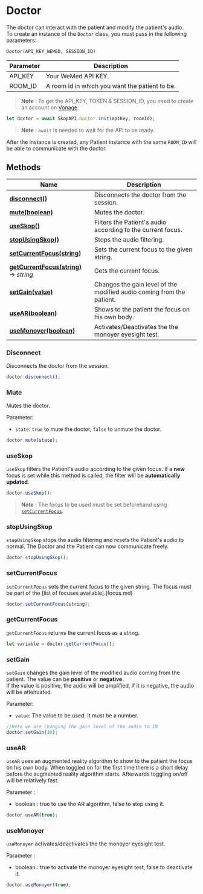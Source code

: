 # Doctor
The doctor can interact with the patient and modify the patient's audio.<br>
To create an instance of the `Doctor` class, you must pass in the following parameters:

`Doctor(API_KEY_WEMED, SESSION_ID)`

| Parameter | Description                                    |
|-----------|------------------------------------------------|
| API_KEY   | Your WeMed API KEY.                            |
| ROOM_ID   | A room id in which you want the patient to be. |


> **Note** : To get the API_KEY, TOKEN & SESSION_ID, you need to create an account on [Vonage](https://www.vonage.com/).

```javascript  
let doctor = await SkopAPI.Doctor.init(apiKey, roomId);
```  

> **Note** : `await` is needed to wait for the API to be ready.


After the instance is created, any Patient instance with the same `ROOM_ID` will be able to communicate with the doctor.

## Methods

| Name                                                            | Description                                                           |
|-----------------------------------------------------------------|-----------------------------------------------------------------------|
| [**disconnect()**](#disconnect)                                 | Disconnects the doctor from the session.                              |
| [**mute(boolean)**](#mute)                                      | Mutes the doctor.                                                     |
| [**useSkop()**](#useskop)                                       | Filters the Patient's audio according to the current focus.           |
| [**stopUsingSkop()**](#stopusingskop)                           | Stops the audio filtering.                                            |
| [**setCurrentFocus(string)**](#setcurrentfocus)                 | Sets the current focus to the given string.                           |
| [**getCurrentFocus(string)**](#getcurrentfocus) &rarr; *string* | Gets the current focus.                                               |
| [**setGain(value)**](#setgain)                                  | Changes the gain level of the modified audio coming from the patient. |
| [**useAR(boolean)**](#usear)                                    | Shows to the patient the focus on his own body.                       |
| [**useMonoyer(boolean)**](#usemonoyer)                          | Activates/Deactivates the the monoyer eyesight test.                  |


### Disconnect

Disconnects the doctor from the session.

```javascript
doctor.disconnect();
```

### Mute

Mutes the doctor.

Parameter:
- `state`: `true` to mute the doctor, `false` to unmute the doctor.

```javascript
doctor.mute(state);
```

### useSkop
`useSkop` filters the Patient's audio according to the given focus. If a **new** focus is set while this method is called, the filter will be **automatically updated**.

```javascript
doctor.useSkop();
```

> **Note** : The focus to be used must be set beforehand using [`setCurrentFocus`](#setcurrentfocus).


### stopUsingSkop

`stopUsingSkop` stops the audio filtering and resets the Patient's audio to normal. The Doctor and the Patient can now communicate freely.

```javascript
doctor.stopUsingSkop();
```

### setCurrentFocus

`setCurrentFocus` sets the current focus to the given string. The focus must be part of the [list of focuses available].(focus.md)

```javascript
doctor.setCurrentFocus(string);
```

### getCurrentFocus

`getCurrentFocus` returns the current focus as a string.

```javascript
let variable = doctor.getCurrentFocus();
```

### setGain

`setGain` changes the gain level of the modified audio coming from the patient.
The value can be **positive** or **negative**. <br>
If the value is positive, the audio will be amplified, if it is negative, the audio will be attenuated.

Parameter: 
- `value`: The value to be used. It must be a number.

```javascript
//Here we are changing the gain level of the audio to 10
doctor.setGain(10);
```

### useAR 

`useAR` uses an augmented reality algorithm to show to the patient the focus on his own body. When toggled on for the first time there is a short delay before the augmented reality algorithm starts. Afterwards toggling on/off will be relatively fast.

 Parameter : 
 - boolean : true to use the AR algorithm, false to stop using it.

```javascript
doctor.useAR(true);
```




### useMonoyer

`useMonoyer` activates/deactivates the the monoyer eyesight test.

Parameter : 
- boolean : true to activate the monoyer eyesight test, false to deactivate it.
    
```javascript
doctor.useMonoyer(true);
```











